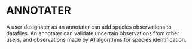 # ANNOTATER
A user designater as an annotater can add species observations to datafiles. An annotater can validate uncertain observations from other users, and observations made by AI algorithms for species identification. 

